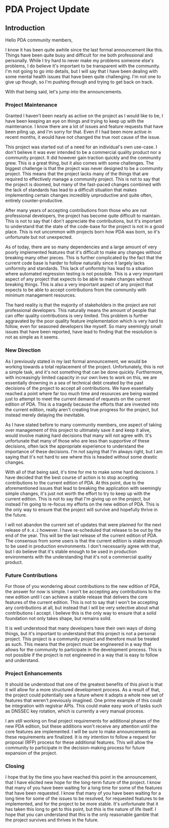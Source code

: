 # PDA Project Update

## Introduction

Hello PDA community members,

I know it has been quite awhile since the last formal announcement like this. Things have been quite busy and difficult
for me both professional and personally. While I try hard to never make my problems someone else's problems, I do
believe it's important to be transparent with the community. I'm not going to go into details, but I will say that I
have been dealing with some mental health issues that have been quite challenging. I'm not one to give up though,
so I'm pushing through and trying to get back on track.

With that being said, let's jump into the announcements.

### Project Maintenance

Granted I haven't been nearly as active on the project as I would like to be, I have been keeping an eye on things and
trying to keep up with the maintenance. I know there are a lot of issues and feature requests that have been piling up,
and I'm sorry for that. Even if I had been more active in recent months, it would have not changed the true root cause
of the issue.

This project was started out of a need for an individual's own use-case. I don't believe it was ever intended to be a
commercial quality product nor a community project. It did however gain traction quickly and the community grew. This
is a great thing, but it also comes with some challenges. The biggest challenge is that the project was never designed
to be a community project. This means that the project lacks many of the things that are required to effectively manage
a community project. This is not to say that the project is doomed, but many of the fast-paced changes combined with
the lack of standards has lead to a difficult situation that makes implementing certain changes incredibly unproductive
and quite often, entirely counter-productive.

After many years of accepting contributions from those who are not professional developers, the project has become quite
difficult to maintain. This is not to say that I don't appreciate the contributions, but it's important to understand
that the state of the code-base for the project is not in a good place. This is not uncommon with projects born how PDA
was born, so it's unfortunate but not unexpected.

As of today, there are so many dependencies and a large amount of very poorly implemented features that it's difficult
to make any changes without breaking many other pieces. This is further complicated by the fact that the current code
base is harder to follow naturally since it largely lacks uniformity and standards. This lack of uniformity has lead to
a situation where automated regression testing is not possible. This is a very important aspect of any project that
expects to be able to make changes without breaking things. This is also a very important aspect of any project that
expects to be able to accept contributions from the community with minimum management resources.

The hard reality is that the majority of stakeholders in the project are not professional developers. This naturally
means the amount of people that can offer quality contributions is very limited. This problem is further aggravated by
the poor quality feature implementation which is very hard to follow, even for seasoned developers like myself. So many
seemingly small issues that have been reported, have lead to finding that the resolution is not as simple as it seems.

### New Direction

As I previously stated in my last formal announcement, we would be working towards a total replacement of the project.
Unfortunately, this is not a simple task, and it's not something that can be done quickly. Furthermore, with
increasingly limited capacity in our own lives to work on this, we are essentially drowning in a sea of technical debt
created by the past decisions of the project to accept all contributions. We have essentially reached a point where
far too much time and resources are being wasted just to attempt to meet the current demand of requests on the current
edition of PDA. This is a tragedy because the efforts that are invested into the current edition, really aren't
creating true progress for the project, but instead merely delaying the inevitable.

As I have stated before to many community members, one aspect of taking over management of this project to ultimately
save it and keep it alive, would involve making hard decisions that many will not agree with. It's unfortunate that
many of those who are less than supportive of these decisions, often lack the appropriate experience to understand the
importance of these decisions. I'm not saying that I'm always right, but I am saying that it's not hard to see where
this is headed without some drastic changes.

With all of that being said, it's time for me to make some hard decisions. I have decided that the best course of
action is to stop accepting contributions to the current edition of PDA. At this point, due to the aforementioned
issues that lead to breaking the application with seemingly simple changes, it's just not worth the effort to try to
keep up with the current edition. This is not to say that I'm giving up on the project, but instead I'm going to
re-focus my efforts on the new edition of PDA. This is the only way to ensure that the project will survive and
hopefully thrive in the future.

I will not abandon the current set of updates that were planned for the next release of `0.4.2` however. I have
re-scheduled that release to be out by the end of the year. This will be the last release of the current edition of
PDA. The consensus from some users is that the current edition is stable enough to be used in production environments.
I don't necessarily agree with that, but I do believe that it's stable enough to be used in production
environments with the understanding that it's not a commercial quality product.

### Future Contributions

For those of you wondering about contributions to the new edition of PDA, the answer for now is simple. I won't be
accepting any contributions to the new edition until I can achieve a stable release that delivers the core features of
the current edition. This is not to say that I won't be accepting any contributions at all, but instead that I will be
very selective about what contributions I accept. I believe this is the only way to ensure that a solid foundation not
only takes shape, but remains solid.

It is well understood that many developers have their own ways of doing things, but it's important to understand
that this project is not a personal project. This project is a community project and therefore must be treated as such.
This means that the project must be engineered in a way that allows for the community to participate in the development
process. This is not possible if the project is not engineered in a way that is easy to follow and understand.

### Project Enhancements

It should be understood that one of the greatest benefits of this pivot is that it will allow for a more structured
development process. As a result of that, the project could potentially see a future where it adopts a whole new set of
features that weren't previously imagined. One prime example of this could be integration with registrar APIs. This
could make easy work of tasks such as DNSSEC key rotation, which is currently a very manual process.

I am still working on final project requirements for additional phases of the new PDA edition, but these additions
won't receive any attention until the core features are implemented. I will be sure to make announcements as these
requirements are finalized. It is my intention to follow a request for proposal (RFP) process for these additional
features. This will allow the community to participate in the decision-making process for future expansion of the
project.

### Closing

I hope that by the time you have reached this point in the announcement, that I have elicited new hope for the
long-term future of the project. I know that many of you have been waiting for a long time for some of the features that have been
requested. I know that many of you have been waiting for a long time for some of the issues to be resolved, for
requested features to be implemented, and for the project to be more stable. It's unfortunate that it has taken this
long to get to this point, but this is the nature of life itself. I hope that you can understand that this is the only
reasonable gamble that the project survives and thrives in the future.
